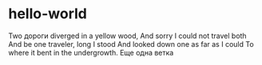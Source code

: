 # hello-world

Two дороги diverged in a yellow wood,
And sorry I could not travel both
And be one traveler, long I stood
And looked down one as far as I could
To where it bent in the undergrowth.
Еще одна ветка
